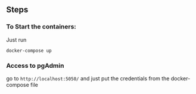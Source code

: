 ## Steps 

### To Start the containers:
Just run 
```
docker-compose up
```

### Access to pgAdmin

go to `http://localhost:5050/` 
and just put the credentials from the docker-compose file
